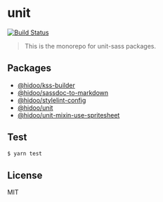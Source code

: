 # unit

[![Build Status](https://travis-ci.com/hidoo/unit-sass.svg?branch=master)](https://travis-ci.com/hidoo/unit-sass)

> This is the monorepo for unit-sass packages.

## Packages

+ [@hidoo/kss-builder](./packages/kss-builder)
+ [@hidoo/sassdoc-to-markdown](./packages/sassdoc-to-markdown)
+ [@hidoo/stylelint-config](./packages/stylelint-config)
+ [@hidoo/unit](./packages/unit)
+ [@hidoo/unit-mixin-use-spritesheet](./packages/unit-mixin-use-spritesheet)

## Test

```sh
$ yarn test
```

## License

MIT
